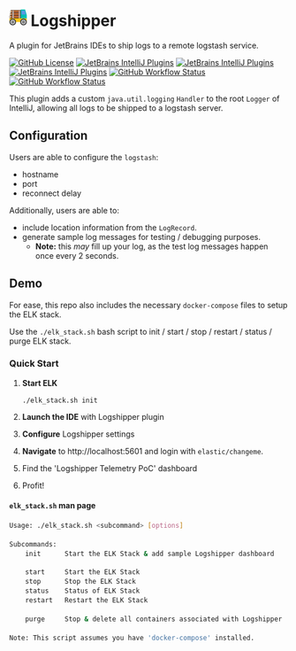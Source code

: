 # <img src="./icon/pluginIcon.svg" width="32" /> Logshipper
<!-- Plugin description -->
A plugin for JetBrains IDEs to ship logs to a remote logstash service.
<!-- Plugin description end -->

[![GitHub License](https://img.shields.io/github/license/ChrisCarini/logshipper-intellij-plugin?style=flat-square)](https://github.com/ChrisCarini/logshipper-intellij-plugin/blob/main/LICENSE)
[![JetBrains IntelliJ Plugins](https://img.shields.io/jetbrains/plugin/v/11195-logshipper?label=Latest%20Plugin%20Release&style=flat-square)](https://plugins.jetbrains.com/plugin/11195-logshipper)
[![JetBrains IntelliJ Plugins](https://img.shields.io/jetbrains/plugin/r/rating/11195-logshipper?style=flat-square)](https://plugins.jetbrains.com/plugin/11195-logshipper)
[![JetBrains IntelliJ Plugins](https://img.shields.io/jetbrains/plugin/d/11195-logshipper?style=flat-square)](https://plugins.jetbrains.com/plugin/11195-logshipper)
[![GitHub Workflow Status](https://img.shields.io/github/workflow/status/ChrisCarini/logshipper-intellij-plugin/JetBrains%20Plugin%20CI?logo=GitHub&style=flat-square)](https://github.com/ChrisCarini/logshipper-intellij-plugin/actions?query=workflow%3A%22JetBrains+Plugin+CI%22)
[![GitHub Workflow Status](https://img.shields.io/github/workflow/status/ChrisCarini/logshipper-intellij-plugin/IntelliJ%20Plugin%20Compatibility?label=IntelliJ%20Plugin%20Compatibility&logo=GitHub&style=flat-square)](https://github.com/ChrisCarini/logshipper-intellij-plugin/actions?query=workflow%3A%22IntelliJ+Plugin+Compatibility%22)

This plugin adds a custom `java.util.logging` `Handler` to the root `Logger` of IntelliJ, allowing all logs to be
shipped to a logstash server.

## Configuration
Users are able to configure the `logstash`:
* hostname
* port
* reconnect delay

Additionally, users are able to:
* include location information from the `LogRecord`.
* generate sample log messages for testing / debugging purposes.
    - **Note:** this *may* fill up your log, as the test log messages happen once every 2 seconds.

## Demo
For ease, this repo also includes the necessary `docker-compose` files to setup the ELK stack.

Use the `./elk_stack.sh` bash script to init / start / stop / restart / status / purge ELK stack.

### Quick Start

1. **Start ELK**
    ```shell
    ./elk_stack.sh init
    ```

2. **Launch the IDE** with Logshipper plugin
3. **Configure** Logshipper settings
4. **Navigate** to http://localhost:5601 and login with `elastic/changeme`.
5. Find the 'Logshipper Telemetry PoC' dashboard
6. Profit!

#### `elk_stack.sh` man page

```bash
Usage: ./elk_stack.sh <subcommand> [options]

Subcommands:
    init      Start the ELK Stack & add sample Logshipper dashboard

    start     Start the ELK Stack
    stop      Stop the ELK Stack
    status    Status of ELK Stack
    restart   Restart the ELK Stack

    purge     Stop & delete all containers associated with Logshipper

Note: This script assumes you have 'docker-compose' installed.
```